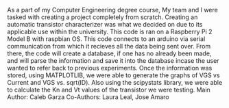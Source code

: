 As a part of my Computer Engineering degree course, My team and I were tasked with creating a project completely from scratch. 
Creating an automatic transistor characterizer was what we decided on due to its applicable use within the university. 
This code is ran on a Raspberry Pi 2 Model B with raspbian OS.
This code connects to an arduino via serial communication from which it recieves all the data being sent over.
From there, the code will create a database, if one has no already been made, and will parse the information and save it into the database incase the user wanted to refer back to previous experiments.
Once the information was stored, using MATPLOTLIB, we were able to generate the graphs of VGS vs  Current and VGS vs. sqrt(ID).
Also using the scipystats library, we were able to calculate the Kn and Vt values of the transistor we were testing.
Main Author: Caleb Garza
Co-Authors: Laura Leal, Jose Amaro
